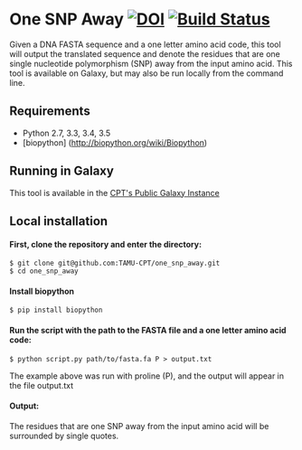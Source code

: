 # One SNP Away [![DOI](https://zenodo.org/badge/69503866.svg)](https://zenodo.org/badge/latestdoi/69503866) [![Build Status](https://travis-ci.org/TAMU-CPT/one_snp_away.svg?branch=master)](https://travis-ci.org/TAMU-CPT/one_snp_away)

Given a DNA FASTA sequence and a one letter amino acid code, this tool will output the translated sequence
and denote the residues that are one single nucleotide polymorphism (SNP) away from the 
input amino acid. This tool is available on Galaxy, but may also be run locally from the 
command line.

## Requirements
- Python 2.7, 3.3, 3.4, 3.5
- [biopython] (http://biopython.org/wiki/Biopython)

## Running in Galaxy
This tool is available in the [CPT's Public Galaxy Instance](https://cpt.tamu.edu/galaxy-pub/root?tool_id=edu.tamu.cpt.one_snp_away)

## Local installation
#### First, clone the repository and enter the directory:
```console
$ git clone git@github.com:TAMU-CPT/one_snp_away.git
$ cd one_snp_away
```
#### Install biopython
```console
$ pip install biopython
```
#### Run the script with the path to the FASTA file and a one letter amino acid code:
```console
$ python script.py path/to/fasta.fa P > output.txt
```
The example above was run with proline (P), and the output will appear in the file output.txt

#### Output:
The residues that are one SNP away from the input amino acid will be surrounded by single quotes.
